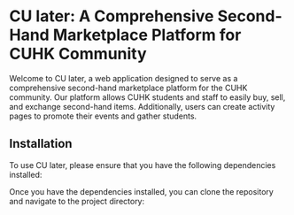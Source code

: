 # CU later: A Comprehensive Second-Hand Marketplace Platform for CUHK Community

Welcome to CU later, a web application designed to serve as a comprehensive second-hand marketplace platform for the CUHK community. Our platform allows CUHK students and staff to easily buy, sell, and exchange second-hand items. Additionally, users can create activity pages to promote their events and gather students.

## Installation

To use CU later, please ensure that you have the following dependencies installed:

Once you have the dependencies installed, you can clone the repository and navigate to the project directory:
